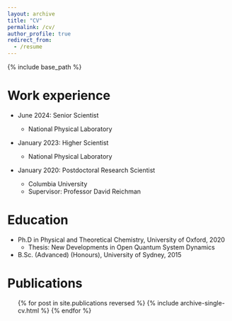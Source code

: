 ```yaml
---
layout: archive
title: "CV"
permalink: /cv/
author_profile: true
redirect_from:
  - /resume
---
```


{% include base_path %}


Work experience
======
* June 2024: Senior Scientist
  * National Physical Laboratory

* January 2023: Higher Scientist
  * National Physical Laboratory

* January 2020: Postdoctoral Research Scientist
  * Columbia University
  * Supervisor: Professor David Reichman

Education
======
* Ph.D in Physical and Theoretical Chemistry, University of Oxford, 2020 
  * Thesis: New Developments in Open Quantum System Dynamics
* B.Sc. (Advanced) (Honours), University of Sydney, 2015
  
Publications
======
  <ul>{% for post in site.publications reversed %}
    {% include archive-single-cv.html %}
  {% endfor %}</ul>

<!---
  
Skills
======


Talks
======
  <ul>{% for post in site.talks reversed %}
    {% include archive-single-talk-cv.html  %}
  {% endfor %}</ul>
  
Teaching
======
  <ul>{% for post in site.teaching reversed %}
    {% include archive-single-cv.html %}
  {% endfor %}</ul>
  
-->

  
  
